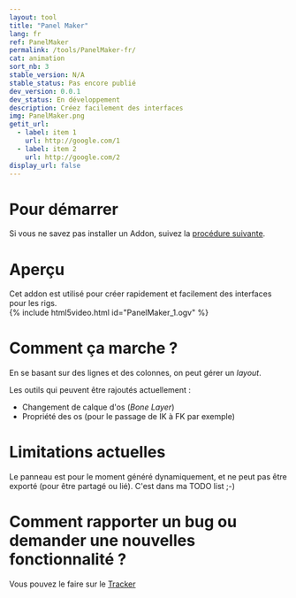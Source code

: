 ```yaml
---
layout: tool
title: "Panel Maker"
lang: fr
ref: PanelMaker
permalink: /tools/PanelMaker-fr/
cat: animation
sort_nb: 3
stable_version: N/A
stable_status: Pas encore publié
dev_version: 0.0.1
dev_status: En développement
description: Créez facilement des interfaces
img: PanelMaker.png
getit_url:
  - label: item 1
    url: http://google.com/1
  - label: item 2
    url: http://google.com/2
display_url: false
---
```


# Pour démarrer
Si vous ne savez pas installer un Addon, suivez la [procédure suivante][1].

# Aperçu

Cet addon est utilisé pour créer rapidement et facilement des interfaces pour les rigs.  
{% include html5video.html id="PanelMaker_1.ogv" %}

# Comment ça marche ?

En se basant sur des lignes et des colonnes, on peut gérer un _layout_.  

Les outils qui peuvent être rajoutés actuellement :
*  Changement de calque d'os (_Bone Layer_)
*  Propriété des os (pour le passage de IK à FK par exemple)

# Limitations actuelles
Le panneau est pour le moment généré dynamiquement, et ne peut pas être exporté (pour être partagé ou lié). C'est dans ma TODO list ;-)  

# Comment rapporter un bug ou demander une nouvelles fonctionnalité ?
Vous pouvez le faire sur le [Tracker][2]

[1]: {{site.base_url}}/AddonInstallation/
[2]: https://github.com/julienduroure/BleRiFa/issues/
